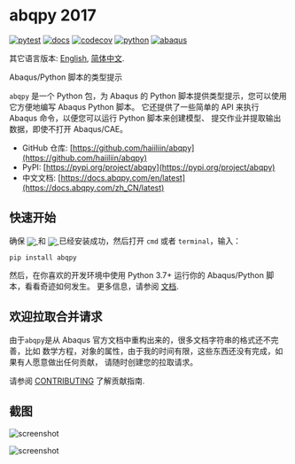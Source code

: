 # abqpy 2017

[![pytest](https://github.com/haiiliin/abqpy/actions/workflows/package.yml/badge.svg)](https://github.com/haiiliin/abqpy/actions/workflows/package.yml)
[![docs](https://github.com/haiiliin/abqpy/actions/workflows/docs.yml/badge.svg)](https://github.com/haiiliin/abqpy/actions/workflows/docs.yml)
[![codecov](https://codecov.io/gh/haiiliin/abqpy/branch/2017/graph/badge.svg)](https://app.codecov.io/gh/haiiliin/abqpy/tree/2017)
[![python](https://img.shields.io/badge/Python-3.7%2B-brightgreen)](https://www.python.org/downloads/)
[![abaqus](https://img.shields.io/badge/Abaqus-2016%2B-brightgreen)](https://www.3ds.com/products-services/simulia/products/abaqus/)

其它语言版本: [English](README.md), [简体中文](README-zh-cn.md).

Abaqus/Python 脚本的类型提示

`abqpy` 是一个 Python 包，为 Abaqus 的 Python 脚本提供类型提示，您可以使用它方便地编写 Abaqus Python 脚本。 
它还提供了一些简单的 API 来执行 Abaqus 命令，以便您可以运行 Python 脚本来创建模型、
提交作业并提取输出数据，即使不打开 Abaqus/CAE。

- GitHub 仓库: [https://github.com/haiiliin/abqpy](https://github.com/haiiliin/abqpy)
- PyPI: [https://pypi.org/project/abqpy](https://pypi.org/project/abqpy)
- 中文文档: [https://docs.abqpy.com/en/latest](https://docs.abqpy.com/zh_CN/latest)

## 快速开始

确保 <a href="https://www.python.org/downloads/"> <img src="https://img.shields.io/badge/Python-3.7%2B-brightgreen" align=center /> </a> 和 
<a href="https://www.3ds.com/products-services/simulia/products/abaqus/"> <img src="https://img.shields.io/badge/Abaqus-2016%2B-brightgreen" align=center /> </a>
已经安装成功，然后打开 `cmd` 或者 `terminal`，输入：
```
pip install abqpy
```
然后，在你喜欢的开发环境中使用 Python 3.7+ 运行你的 Abaqus/Python 脚本，看看奇迹如何发生。
更多信息，请参阅 [文档](https://docs.abqpy.com/zh_CN/latest).

## 欢迎拉取合并请求

由于`abqpy`是从 Abaqus 官方文档中重构出来的，很多文档字符串的格式还不完善，比如
数学方程，对象的属性，由于我的时间有限，这些东西还没有完成，如果有人愿意做出任何贡献，
请随时创建您的拉取请求。

请参阅 [CONTRIBUTING](https://github.com/haiiliin/abqpy/blob/main/.github/CONTRIBUTING.md) 了解贡献指南.

## 截图

![screenshot](https://raw.githubusercontent.com/haiiliin/abqpy/main/docs/source/images/model-code.gif)

![screenshot](https://raw.githubusercontent.com/haiiliin/abqpy/main/docs/source/images/output-code.gif)
